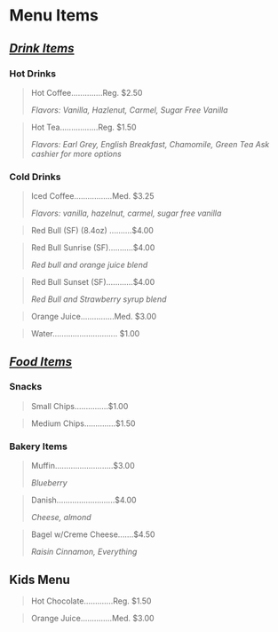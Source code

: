 # Menu Items

<h2><i><u>
Drink Items
</h2></i></u>

### Hot Drinks

> Hot Coffee..............Reg. $2.50
>    
> *Flavors: Vanilla, Hazlenut, Carmel, Sugar Free Vanilla*

> Hot Tea.................Reg. $1.50
>
> *Flavors: Earl Grey, English Breakfast, Chamomile, Green Tea*
> *Ask cashier for more options*

### Cold Drinks

> Iced Coffee.................Med. $3.25
>
> *Flavors: vanilla, hazelnut, carmel, sugar free vanilla*

> Red Bull (SF) (8.4oz) ..........$4.00

> Red Bull Sunrise (SF)...........$4.00
>
> *Red bull and orange juice blend* 

> Red Bull Sunset (SF)............$4.00
>
> *Red Bull and Strawberry syrup blend*

> Orange Juice...............Med. $3.00

> Water............................. $1.00

<h2><i><u>
Food Items
</h2></i></u>

### Snacks

> Small Chips...............$1.00

> Medium Chips..............$1.50

### Bakery Items

> Muffin..........................$3.00
>
> *Blueberry*

> Danish..........................$4.00
>
> *Cheese, almond*

> Bagel w/Creme Cheese.......$4.50
>
> *Raisin Cinnamon, Everything*

## Kids Menu

> Hot Chocolate.............Reg. $1.50

> Orange Juice..............Med. $3.00